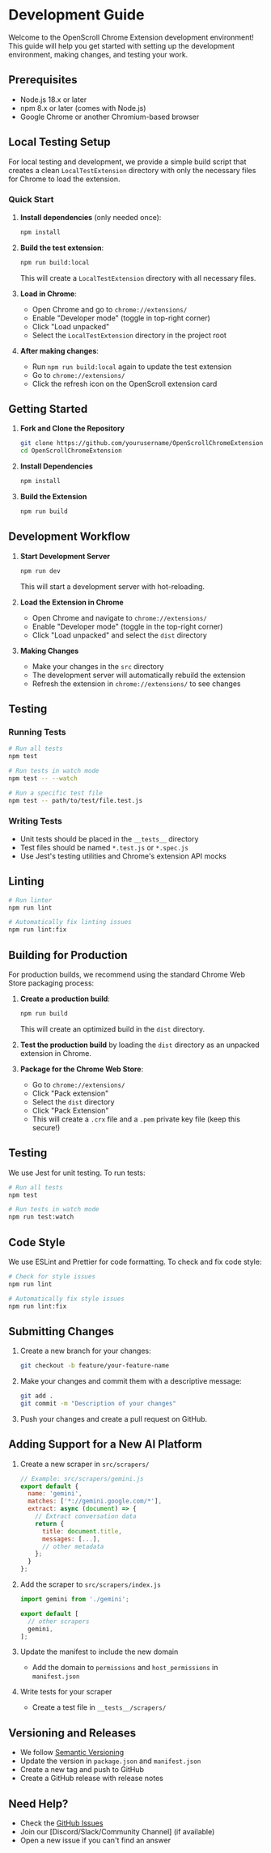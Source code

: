# Development Guide

Welcome to the OpenScroll Chrome Extension development environment! This guide will help you get started with setting up the development environment, making changes, and testing your work.

## Prerequisites

- Node.js 18.x or later
- npm 8.x or later (comes with Node.js)
- Google Chrome or another Chromium-based browser

## Local Testing Setup

For local testing and development, we provide a simple build script that creates a clean `LocalTestExtension` directory with only the necessary files for Chrome to load the extension.

### Quick Start

1. **Install dependencies** (only needed once):
   ```bash
   npm install
   ```

2. **Build the test extension**:
   ```bash
   npm run build:local
   ```
   This will create a `LocalTestExtension` directory with all necessary files.

3. **Load in Chrome**:
   - Open Chrome and go to `chrome://extensions/`
   - Enable "Developer mode" (toggle in top-right corner)
   - Click "Load unpacked"
   - Select the `LocalTestExtension` directory in the project root

4. **After making changes**:
   - Run `npm run build:local` again to update the test extension
   - Go to `chrome://extensions/`
   - Click the refresh icon on the OpenScroll extension card

## Getting Started

1. **Fork and Clone the Repository**
   ```bash
   git clone https://github.com/yourusername/OpenScrollChromeExtension.git
   cd OpenScrollChromeExtension
   ```

2. **Install Dependencies**
   ```bash
   npm install
   ```

3. **Build the Extension**
   ```bash
   npm run build
   ```

## Development Workflow

1. **Start Development Server**
   ```bash
   npm run dev
   ```
   This will start a development server with hot-reloading.

2. **Load the Extension in Chrome**
   - Open Chrome and navigate to `chrome://extensions/`
   - Enable "Developer mode" (toggle in the top-right corner)
   - Click "Load unpacked" and select the `dist` directory

3. **Making Changes**
   - Make your changes in the `src` directory
   - The development server will automatically rebuild the extension
   - Refresh the extension in `chrome://extensions/` to see changes

## Testing

### Running Tests
```bash
# Run all tests
npm test

# Run tests in watch mode
npm test -- --watch

# Run a specific test file
npm test -- path/to/test/file.test.js
```

### Writing Tests
- Unit tests should be placed in the `__tests__` directory
- Test files should be named `*.test.js` or `*.spec.js`
- Use Jest's testing utilities and Chrome's extension API mocks

## Linting

```bash
# Run linter
npm run lint

# Automatically fix linting issues
npm run lint:fix
```

## Building for Production

For production builds, we recommend using the standard Chrome Web Store packaging process:

1. **Create a production build**:
   ```bash
   npm run build
   ```
   This will create an optimized build in the `dist` directory.

2. **Test the production build** by loading the `dist` directory as an unpacked extension in Chrome.

3. **Package for the Chrome Web Store**:
   - Go to `chrome://extensions/`
   - Click "Pack extension"
   - Select the `dist` directory
   - Click "Pack Extension"
   - This will create a `.crx` file and a `.pem` private key file (keep this secure!)

## Testing

We use Jest for unit testing. To run tests:

```bash
# Run all tests
npm test

# Run tests in watch mode
npm run test:watch
```

## Code Style

We use ESLint and Prettier for code formatting. To check and fix code style:

```bash
# Check for style issues
npm run lint

# Automatically fix style issues
npm run lint:fix
```

## Submitting Changes

1. Create a new branch for your changes:
   ```bash
   git checkout -b feature/your-feature-name
   ```

2. Make your changes and commit them with a descriptive message:
   ```bash
   git add .
   git commit -m "Description of your changes"
   ```

3. Push your changes and create a pull request on GitHub.

## Adding Support for a New AI Platform

1. Create a new scraper in `src/scrapers/`
   ```javascript
   // Example: src/scrapers/gemini.js
   export default {
     name: 'gemini',
     matches: ['*://gemini.google.com/*'],
     extract: async (document) => {
       // Extract conversation data
       return {
         title: document.title,
         messages: [...],
         // other metadata
       };
     }
   };
   ```

2. Add the scraper to `src/scrapers/index.js`
   ```javascript
   import gemini from './gemini';
   
   export default [
     // other scrapers
     gemini,
   ];
   ```

3. Update the manifest to include the new domain
   - Add the domain to `permissions` and `host_permissions` in `manifest.json`

4. Write tests for your scraper
   - Create a test file in `__tests__/scrapers/`

## Versioning and Releases

- We follow [Semantic Versioning](https://semver.org/)
- Update the version in `package.json` and `manifest.json`
- Create a new tag and push to GitHub
- Create a GitHub release with release notes

## Need Help?

- Check the [GitHub Issues](https://github.com/yourusername/OpenScrollChromeExtension/issues)
- Join our [Discord/Slack/Community Channel] (if available)
- Open a new issue if you can't find an answer
